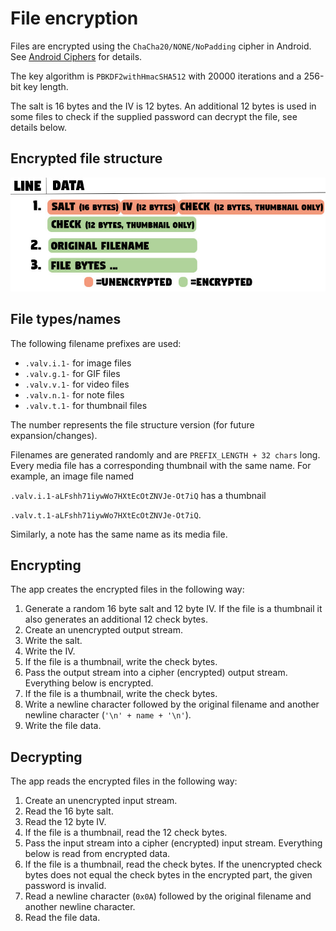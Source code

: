 
# File encryption
Files are encrypted using the `ChaCha20/NONE/NoPadding` cipher in Android. See [Android Ciphers](https://developer.android.com/reference/javax/crypto/Cipher) for details.

The key algorithm is `PBKDF2withHmacSHA512` with 20000 iterations and a 256-bit key length.

The salt is 16 bytes and the IV is 12 bytes. An additional 12 bytes is used in some files to check if the supplied password can decrypt the file, see details below.

## Encrypted file structure
![Encrypted file structure image](/images/encryption.jpg)

## File types/names

The following filename prefixes are used:
- `.valv.i.1-` for image files
- `.valv.g.1-` for GIF files
- `.valv.v.1-` for video files
- `.valv.n.1-` for note files
- `.valv.t.1-` for thumbnail files

The number represents the file structure version (for future expansion/changes).

Filenames are generated randomly and are `PREFIX_LENGTH + 32 chars` long.
Every media file has a corresponding thumbnail with the same name. For example, an image file named

`.valv.i.1-aLFshh71iywWo7HXtEcOtZNVJe-Ot7iQ` has a thumbnail

`.valv.t.1-aLFshh71iywWo7HXtEcOtZNVJe-Ot7iQ`.

Similarly, a note has the same name as its media file.

## Encrypting
The app creates the encrypted files in the following way:
1. Generate a random 16 byte salt and 12 byte IV. If the file is a thumbnail it also generates an additional 12 check bytes.
2. Create an unencrypted output stream.
3. Write the salt.
4. Write the IV.
5. If the file is a thumbnail, write the check bytes.
6. Pass the output stream into a cipher (encrypted) output stream. Everything below is encrypted.
7. If the file is a thumbnail, write the check bytes.
8. Write a newline character followed by the original filename and another newline character (`'\n' + name + '\n'`).
9. Write the file data.

## Decrypting
The app reads the encrypted files in the following way:
1. Create an unencrypted input stream.
2. Read the 16 byte salt.
3. Read the 12 byte IV.
4. If the file is a thumbnail, read the 12 check bytes.
5. Pass the input stream into a cipher (encrypted) input stream. Everything below is read from encrypted data.
6. If the file is a thumbnail, read the check bytes. If the unencrypted check bytes does not equal the check bytes in the encrypted part, the given password is invalid.
7. Read a newline character (`0x0A`) followed by the original filename and another newline character.
8. Read the file data.

